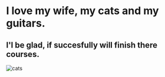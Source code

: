 # I love my wife, my cats and my guitars.
## I'l be glad, if succesfully will finish there courses.
![cats](./x_files/cats.jpg)

